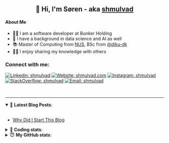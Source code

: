<h2 align="center">
	👋 Hi, I'm Søren - aka <a href="https://shmulvad.com">shmulvad</a>
</h2>

#### About Me
- 👨‍💻 I am a software developer at Bunker Holding
- 🤖 I have a background in data science and AI as well
- 📚 Master of Computing from [NUS], BSc from [@diku-dk]
- 👨‍🏫 I enjoy sharing my knowledge with others

### Connect with me:

[![Linkedin: shmulvad](https://img.shields.io/badge/shmulvad-blue?style=flat&logo=Linkedin&logoColor=white)][linkedin]
[![Website: shmulvad.com](https://img.shields.io/badge/shmulvad.com-47CCCC?&style=flat&logo=Google-Chrome&logoColor=white)][website]
[![Instagram: shmulvad](https://img.shields.io/badge/-@shmulvad-purple?style=flat&logo=Instagram&logoColor=white)][instagram]
[![StackOverflow: shmulvad](https://img.shields.io/badge/shmulvad-FE7A16?style=flat&logo=stack-overflow&logoColor=white)][stackOverflow]
[![Email: shmulvad](https://img.shields.io/badge/shmulvad-D14836?style=flat&logo=gmail&logoColor=white)][mail]

<br />

---

<details open>
 <summary>📕 <b>Latest Blog Posts</b>: </summary>

<br>

<!-- BLOG-POST-LIST:START -->
- [Why Did I Start This Blog](https://shmulvad.com/blog/why-did-start-this-blog)
<!-- BLOG-POST-LIST:END -->

</details>

<!-- --- -->

<details>
 <summary>🤖 <b>Coding stats</b>: </summary>

<br>

NOTE: Doesn't track coding at work.

<!--START_SECTION:waka-->
![Code Time](http://img.shields.io/badge/Code%20Time-3%2C136%20hrs%2014%20mins-blue)

**I'm an Early 🐤** 

```text
🌞 Morning                1938 commits        ███████░░░░░░░░░░░░░░░░░░   26.73 % 
🌆 Daytime                2731 commits        █████████░░░░░░░░░░░░░░░░   37.66 % 
🌃 Evening                1854 commits        ██████░░░░░░░░░░░░░░░░░░░   25.57 % 
🌙 Night                  728 commits         ███░░░░░░░░░░░░░░░░░░░░░░   10.04 % 
```


📊 **This Week I Spent My Time On** 

```text
💬 Programming Languages: 
Other                    1 hr 6 mins         ██████████████░░░░░░░░░░░   54.28 % 
Python                   17 mins             ████░░░░░░░░░░░░░░░░░░░░░   14.78 % 
TypeScript               9 mins              ██░░░░░░░░░░░░░░░░░░░░░░░   07.99 % 
JSON                     9 mins              ██░░░░░░░░░░░░░░░░░░░░░░░   07.52 % 
TOML                     7 mins              █░░░░░░░░░░░░░░░░░░░░░░░░   05.81 % 

🔥 Editors: 
Zsh                      1 hr 1 min          █████████████░░░░░░░░░░░░   50.65 % 
VS Code                  58 mins             ████████████░░░░░░░░░░░░░   47.72 % 
Sublime Text             1 min               ░░░░░░░░░░░░░░░░░░░░░░░░░   01.62 % 

🐱‍💻 Projects: 
km24-core                1 hr 37 mins        ████████████████████░░░░░   80.06 % 
Terminal                 22 mins             █████░░░░░░░░░░░░░░░░░░░░   18.32 % 
zshrc-config             1 min               ░░░░░░░░░░░░░░░░░░░░░░░░░   01.62 % 
```


 Last Updated on 19/10/2025 18:48:03 UTC
<!--END_SECTION:waka-->

</details>

<!-- --- -->

<details>
 <summary>😇 <b>My GitHub stats</b>: </summary>

<br>

<img align="left" alt="shmulvad's Github Stats" src="https://github-readme-stats.vercel.app/api?username=shmulvad&show_icons=true&hide_border=true" />

</details>



[website]: https://shmulvad.com
[linkedin]: https://linkedin.com/in/shmulvad
[instagram]: https://instagram.com/shmulvad
[stackOverflow]: https://stackoverflow.com/users/9248793/shmulvad
[mail]: mailto:shmulvad@gmail.com
[@diku-dk]: https://github.com/diku-dk
[github]: https://github.com/shmulvad
[NUS]: https://www.nus.edu.sg
